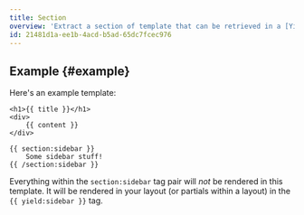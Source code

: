 ```yaml
---
title: Section
overview: 'Extract a section of template that can be retrieved in a [Yield Tag](/tags/yield).'
id: 21481d1a-ee1b-4acd-b5ad-65dc7fcec976
---
```


## Example {#example}

Here's an example template:

```
<h1>{{ title }}</h1>
<div>
    {{ content }}
</div>

{{ section:sidebar }}
    Some sidebar stuff!
{{ /section:sidebar }}
```

Everything within the `section:sidebar` tag pair will _not_ be rendered in this template. It will be rendered
in your layout (or partials within a layout) in the `{{ yield:sidebar }}` tag.

[yield_tag]: /tags/yield
